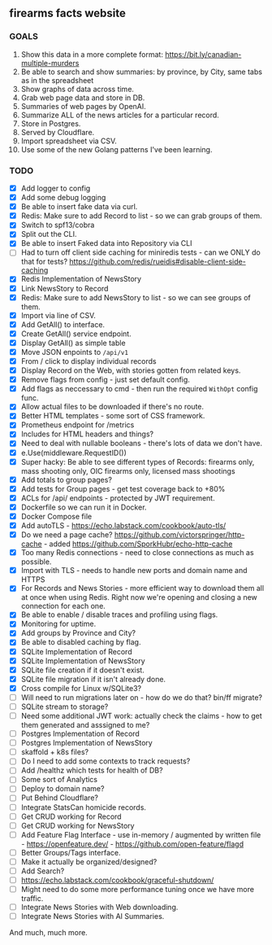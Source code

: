 ## firearms facts website

### GOALS

1. Show this data in a more complete format: https://bit.ly/canadian-multiple-murders
2. Be able to search and show summaries: by province, by City, same tabs as in the spreadsheet
3. Show graphs of data across time.
4. Grab web page data and store in DB.
5. Summaries of web pages by OpenAI.
6. Summarize ALL of the news articles for a particular record.
7. Store in Postgres.
8. Served by Cloudflare.
9. Import spreadsheet via CSV.
10. Use some of the new Golang patterns I've been learning.

### TODO
- [x] Add logger to config
- [x] Add some debug logging
- [x] Be able to insert fake data via curl.
- [x] Redis: Make sure to add Record to list - so we can grab groups of them.
- [x] Switch to spf13/cobra
- [x] Split out the CLI.
- [x] Be able to insert Faked data into Repository via CLI
- [ ] Had to turn off client side caching for miniredis tests - can we ONLY do that for tests? https://github.com/redis/rueidis#disable-client-side-caching
- [x] Redis Implementation of NewsStory
- [x] Link NewsStory to Record
- [x] Redis: Make sure to add NewsStory to list - so we can see groups of them.
- [x] Import via line of CSV.
- [x] Add GetAll() to interface.
- [x] Create GetAll() service endpoint.
- [x] Display GetAll() as simple table
- [x] Move JSON enpoints to `/api/v1`
- [x] From / click to display individual records
- [x] Display Record on the Web, with stories gotten from related keys.
- [x] Remove flags from config - just set default config.
- [x] Add flags as neccessary to cmd - then run the required `WithOpt` config func.
- [x] Allow actual files to be downloaded if there's no route.
- [x] Better HTML templates - some sort of CSS framework.
- [x] Prometheus endpoint for /metrics
- [x] Includes for HTML headers and things?
- [x] Need to deal with nullable booleans - there's lots of data we don't have.
- [x] e.Use(middleware.RequestID())
- [x] Super hacky: Be able to see different types of Records: firearms only, mass shooting only, OIC firearms only, licensed mass shootings
- [x] Add totals to group pages?
- [x] Add tests for Group pages - get test coverage back to +80%
- [x] ACLs for /api/ endpoints - protected by JWT requirement.
- [x] Dockerfile so we can run it in Docker.
- [x] Docker Compose file
- [x] Add autoTLS - https://echo.labstack.com/cookbook/auto-tls/
- [x] Do we need a page cache? https://github.com/victorspringer/http-cache - added https://github.com/SporkHubr/echo-http-cache
- [x] Too many Redis connections - need to close connections as much as possible.
- [x] Import with TLS - needs to handle new ports and domain name and HTTPS
- [x] For Records and News Stories - more efficient way to download them all at once when using Redis. Right now we're opening and closing a new connection for each one.
- [x] Be able to enable / disable traces and profiling using flags.
- [x] Monitoring for uptime.
- [x] Add groups by Province and City?
- [x] Be able to disabled caching by flag.
- [x] SQLite Implementation of Record
- [x] SQLite Implementation of NewsStory
- [x] SQLite file creation if it doesn't exist.
- [x] SQLite file migration if it isn't already done.
- [x] Cross compile for Linux w/SQLite3?
- [ ] Will need to run migrations later on - how do we do that? bin/ff migrate?
- [ ] SQLite stream to storage?
- [ ] Need some additional JWT work: actually check the claims - how to get them generated and asssigned to me?
- [ ] Postgres Implementation of Record
- [ ] Postgres Implementation of NewsStory
- [ ] skaffold + k8s files?
- [ ] Do I need to add some contexts to track requests?
- [ ] Add /healthz which tests for health of DB?
- [ ] Some sort of Analytics
- [ ] Deploy to domain name?
- [ ] Put Behind Cloudflare?
- [ ] Integrate StatsCan homicide records.
- [ ] Get CRUD working for Record
- [ ] Get CRUD working for NewsStory
- [ ] Add Feature Flag Interface - use in-memory / augmented by written file - https://openfeature.dev/ - https://github.com/open-feature/flagd
- [ ] Better Groups/Tags interface.
- [ ] Make it actually be organized/designed?
- [ ] Add Search?
- [ ] https://echo.labstack.com/cookbook/graceful-shutdown/
- [ ] Might need to do some more performance tuning once we have more traffic.
- [ ] Integrate News Stories with Web downloading.
- [ ] Integrate News Stories with AI Summaries.

And much, much more.